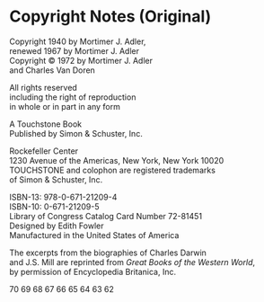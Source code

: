 # Copyright Notes (Original)

Copyright 1940 by Mortimer J. Adler,<br/>
renewed 1967 by Mortimer J. Adler<br/>
Copyright © 1972 by Mortimer J. Adler<br>
and Charles Van Doren

All rights reserved<br/>
including the right of reproduction<br/>
in whole or in part in any form

A Touchstone Book<br/>
Published by Simon & Schuster, Inc.

Rockefeller Center<br/>
1230 Avenue of the Americas, New York, New York 10020<br/>
TOUCHSTONE and colophon are registered trademarks<br/>
of Simon & Schuster, Inc.

ISBN-13: 978-0-671-21209-4<br/>
ISBN-10:     0-671-21209-5<br/>
Library of Congress Catalog Card Number 72-81451<br/>
Designed by Edith Fowler<br/>
Manufactured in the United States of America

The excerpts from the biographies of Charles Darwin<br/>
and J.S. Mill are reprinted from *Great Books of the Western World*,<br/>
by permission of Encyclopedia Britanica, Inc.

70 69 68 67 66 65 64 63 62